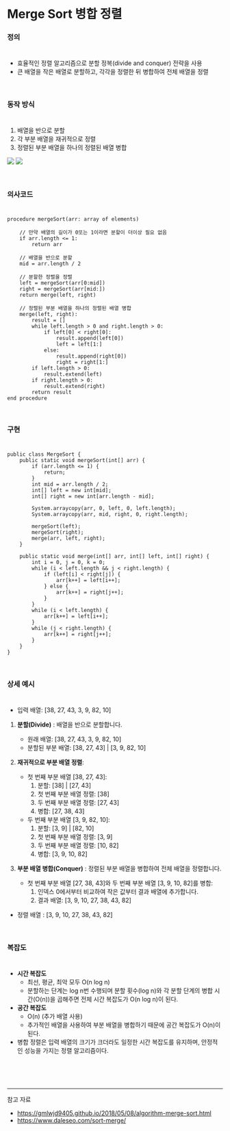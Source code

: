 # Merge Sort 병합 정렬

### 정의
#
* 효율적인 정렬 알고리즘으로 분할 정복(divide and conquer) 전략을 사용
*  큰 배열을 작은 배열로 분할하고, 각각을 정렬한 뒤 병합하여 전체 배열을 정렬

<br/>

### 동작 방식
#
1. 배열을 반으로 분할
2. 각 부분 배열을 재귀적으로 정렬
3. 정렬된 부분 배열을 하나의 정렬된 배열 병합

![](https://velog.velcdn.com/images/leema0927/post/a113d97e-4962-4daa-a410-f257d75ebfbc/image.png)
![](https://velog.velcdn.com/images/leema0927/post/6756945d-957b-4715-b972-200f667be98f/image.png)


<br/>

### 의사코드
#
```
procedure mergeSort(arr: array of elements)

    // 만약 배열의 길이가 0또는 1이라면 분할이 더이상 필요 없음
    if arr.length <= 1:
        return arr

    // 배열을 반으로 분할
    mid = arr.length / 2

    // 분할한 정렬을 정렬
    left = mergeSort(arr[0:mid])
    right = mergeSort(arr[mid:])
    return merge(left, right)

    // 정렬된 부분 배열을 하나의 정렬된 배열 병합
    merge(left, right):
        result = []
        while left.length > 0 and right.length > 0:
            if left[0] < right[0]:
                result.append(left[0])
                left = left[1:]
            else:
                result.append(right[0])
                right = right[1:]
        if left.length > 0:
            result.extend(left)
        if right.length > 0:
            result.extend(right)
        return result
end procedure
```

<br/>

### 구현
#
```
public class MergeSort {
    public static void mergeSort(int[] arr) {
        if (arr.length <= 1) {
            return;
        }
        int mid = arr.length / 2;
        int[] left = new int[mid];
        int[] right = new int[arr.length - mid];

        System.arraycopy(arr, 0, left, 0, left.length);
        System.arraycopy(arr, mid, right, 0, right.length);

        mergeSort(left);
        mergeSort(right);
        merge(arr, left, right);
    }

    public static void merge(int[] arr, int[] left, int[] right) {
        int i = 0, j = 0, k = 0;
        while (i < left.length && j < right.length) {
            if (left[i] < right[j]) {
                arr[k++] = left[i++];
            } else {
                arr[k++] = right[j++];
            }
        }
        while (i < left.length) {
            arr[k++] = left[i++];
        }
        while (j < right.length) {
            arr[k++] = right[j++];
        }
    }
}
```

<br/>

### 상세 예시
#
* 입력 배열: [38, 27, 43, 3, 9, 82, 10]

1. **분할(Divide)** : 배열을 반으로 분할합니다.
   - 원래 배열: [38, 27, 43, 3, 9, 82, 10]
   - 분할된 부분 배열: [38, 27, 43] | [3, 9, 82, 10]

2. **재귀적으로 부분 배열 정렬**:
   - 첫 번째 부분 배열 [38, 27, 43]:
     1. 분할: [38] | [27, 43]
     2. 첫 번째 부분 배열 정렬: [38]
     3. 두 번째 부분 배열 정렬: [27, 43]
     4. 병합: [27, 38, 43]
   - 두 번째 부분 배열 [3, 9, 82, 10]:
     1. 분할: [3, 9] | [82, 10]
     2. 첫 번째 부분 배열 정렬: [3, 9]
     3. 두 번째 부분 배열 정렬: [10, 82]
     4. 병합: [3, 9, 10, 82]

3. **부분 배열 병합(Conquer)** : 정렬된 부분 배열을 병합하여 전체 배열을 정렬합니다.
   - 첫 번째 부분 배열 [27, 38, 43]와 두 번째 부분 배열 [3, 9, 10, 82]를 병합:
     1. 인덱스 0에서부터 비교하여 작은 값부터 결과 배열에 추가합니다.
     2. 결과 배열: [3, 9, 10, 27, 38, 43, 82]

* 정렬 배열 : [3, 9, 10, 27, 38, 43, 82]

<br>

### 복잡도
# 
* **시간 복잡도** 
    * 최선, 평균, 최악 모두 O(n log n)
    * 분할하는 단계는 log n번 수행되며 분할 횟수(log n)와 각 분할 단계의 병합 시간(O(n))을 곱해주면 전체 시간 복잡도가 O(n log n)이 된다.
* **공간 복잡도**
  * O(n) (추가 배열 사용)
  * 추가적인 배열을 사용하여 부분 배열을 병합하기 때문에 공간 복잡도가 O(n)이 된다.
* 병합 정렬은 입력 배열의 크기가 크더라도 일정한 시간 복잡도를 유지하며, 안정적인 성능을 가지는 정렬 알고리즘이다.

<br>
<br>
<br>

<footer>
<hr>
참고 자료 

* https://gmlwjd9405.github.io/2018/05/08/algorithm-merge-sort.html <br/>
* https://www.daleseo.com/sort-merge/ <br/>

</footer>
